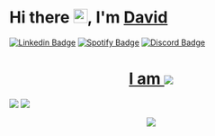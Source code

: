 <div>
   <h1>Hi there <img src="https://media.giphy.com/media/hvRJCLFzcasrR4ia7z/giphy.gif" width="25px">, I'm <a href="https://github.com/gdcho">David</a> </h1>
</div>

[![Linkedin Badge](https://img.shields.io/badge/-LinkedIn-0e76a8?style=flat-square&logo=Linkedin&logoColor=white)](https://linkedin.com/in/gdcho)
[![Spotify Badge](https://img.shields.io/badge/-Spotify-green?style=flat-square&logo=Spotify&logoColor=white&color=1db954)](https://open.spotify.com/user/22wp3udkqoekawynox5ztcphi?si=c9a3f6c28b024040)
[![Discord Badge](https://img.shields.io/badge/-Discord-7289DA?style=flat-square&logo=Discord&logoColor=white)](https://discord.gg/users/401554120370028555)

<h1 align="center">
  <a href="https://git.io/typing-svg">
    I am <img src="https://readme-typing-svg.herokuapp.com/?lines=UWaterloo graduate;CST Student at BCIT....;and an aspiring full-stack developer!&center=true&size=30">
  </a>
</h1>

![](https://raw.githubusercontent.com/gdcho/github-stats-transparent/output/generated/overview.svg)
![](https://raw.githubusercontent.com/gdcho/github-stats-transparent/output/generated/languages.svg)


<p align="center">
  <img src="https://capsule-render.vercel.app/api?type=waving&color=gradient&height=60&section=footer"/>
</p>
